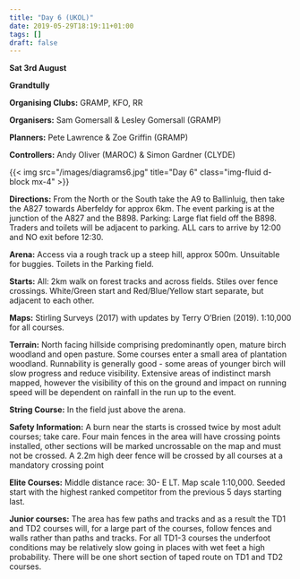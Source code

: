 ```yaml
---
title: "Day 6 (UKOL)"
date: 2019-05-29T18:19:11+01:00
tags: []
draft: false
---
```

**Sat 3rd August**

**Grandtully**

**Organising Clubs:** GRAMP, KFO, RR

**Organisers:** Sam Gomersall & Lesley Gomersall
(GRAMP)

**Planners:** Pete Lawrence & Zoe Griffin (GRAMP)

**Controllers:** Andy Oliver (MAROC) & Simon
Gardner (CLYDE)

{{< img src="/images/diagrams6.jpg" title="Day 6" class="img-fluid d-block mx-4" >}}

**Directions:** From the North or the South take
the A9 to Ballinluig, then take the A827 towards
Aberfeldy for approx 6km. The event parking is at
the junction of the A827 and the B898.
Parking: Large flat field off the B898. Traders
and toilets will be adjacent to parking. ALL cars
to arrive by 12:00 and NO exit before 12:30.

**Arena:** Access via a rough track up a steep hill,
approx 500m. Unsuitable for buggies. Toilets in
the Parking field.

**Starts:** All: 2km walk on forest tracks and across
fields. Stiles over fence crossings. White/Green
start and Red/Blue/Yellow start separate, but
adjacent to each other.

**Maps:** Stirling Surveys (2017) with updates by Terry O’Brien
(2019). 1:10,000 for all courses.

**Terrain:** North facing hillside comprising
predominantly open, mature birch woodland and
open pasture. Some courses enter a small area
of plantation woodland. Runnability is generally
good - some areas of younger birch will slow
progress and reduce visibility. Extensive areas of
indistinct marsh mapped, however the visibility of
this on the ground and impact on running speed
will be dependent on rainfall in the run up to the
event.

**String Course:** In the field just above the arena.

**Safety Information:** A burn near the starts
is crossed twice by most adult courses; take
care. Four main fences in the area will have
crossing points installed, other sections will be
marked uncrossable on the map and must not be
crossed. A 2.2m high deer fence will be crossed
by all courses at a mandatory crossing point

**Elite Courses:** Middle distance race: 30-
E LT. Map scale 1:10,000. Seeded start with the
highest ranked competitor from the previous 5
days starting last.

**Junior courses:** The area has few paths and
tracks and as a result the TD1 and TD2 courses
will, for a large part of the courses, follow fences
and walls rather than paths and tracks. For all
TD1-3 courses the underfoot conditions may be
relatively slow going in places with wet feet a
high probability. There will be one short section
of taped route on TD1 and TD2 courses.

